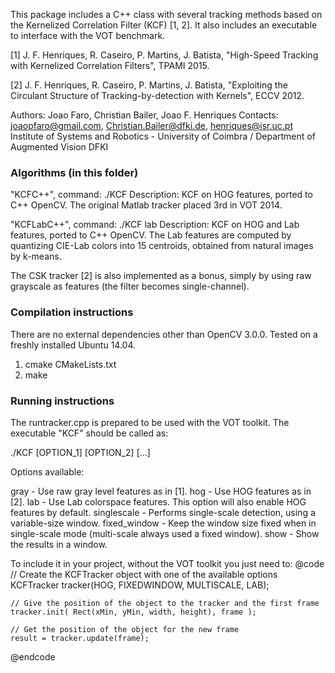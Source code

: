 This package includes a C++ class with several tracking methods based on the Kernelized Correlation Filter (KCF) [1, 2].
It also includes an executable to interface with the VOT benchmark.


[1] J. F. Henriques, R. Caseiro, P. Martins, J. Batista,
"High-Speed Tracking with Kernelized Correlation Filters", TPAMI 2015.

[2] J. F. Henriques, R. Caseiro, P. Martins, J. Batista,
"Exploiting the Circulant Structure of Tracking-by-detection with Kernels", ECCV 2012.


Authors: Joao Faro, Christian Bailer, Joao F. Henriques
Contacts: joaopfaro@gmail.com, Christian.Bailer@dfki.de, henriques@isr.uc.pt
Institute of Systems and Robotics - University of Coimbra / Department of Augmented Vision DFKI


### Algorithms (in this folder) ###

"KCFC++", command: ./KCF
Description: KCF on HOG features, ported to C++ OpenCV. The original Matlab tracker placed 3rd in VOT 2014.

"KCFLabC++", command: ./KCF lab
Description: KCF on HOG and Lab features, ported to C++ OpenCV. The Lab features are computed by quantizing CIE-Lab colors into 15 centroids, obtained from natural images by k-means.

The CSK tracker [2] is also implemented as a bonus, simply by using raw grayscale as features (the filter becomes single-channel).


### Compilation instructions ###
There are no external dependencies other than OpenCV 3.0.0. Tested on a freshly installed Ubuntu 14.04.
1) cmake CMakeLists.txt
2) make


### Running instructions ###

The runtracker.cpp is prepared to be used with the VOT toolkit. The executable "KCF" should be called as:

./KCF [OPTION_1] [OPTION_2] [...]

Options available:

gray - Use raw gray level features as in [1].
hog - Use HOG features as in [2].
lab - Use Lab colorspace features. This option will also enable HOG features by default.
singlescale - Performs single-scale detection, using a variable-size window.
fixed_window - Keep the window size fixed when in single-scale mode (multi-scale always used a fixed window).
show - Show the results in a window.

To include it in your project, without the VOT toolkit you just need to:
@code
	// Create the KCFTracker object with one of the available options
	KCFTracker tracker(HOG, FIXEDWINDOW, MULTISCALE, LAB);

	// Give the position of the object to the tracker and the first frame
	tracker.init( Rect(xMin, yMin, width, height), frame );

	// Get the position of the object for the new frame
	result = tracker.update(frame);
@endcode



